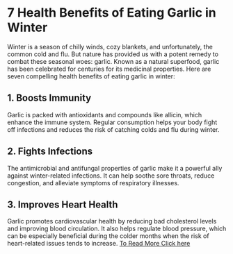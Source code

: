 # 7 Health Benefits of Eating Garlic in Winter

Winter is a season of chilly winds, cozy blankets, and unfortunately, the common cold and flu. But nature has provided us with a potent remedy to combat these seasonal woes: garlic. Known as a natural superfood, garlic has been celebrated for centuries for its medicinal properties. Here are seven compelling health benefits of eating garlic in winter:

## 1. Boosts Immunity

Garlic is packed with antioxidants and compounds like allicin, which enhance the immune system. Regular consumption helps your body fight off infections and reduces the risk of catching colds and flu during winter.

## 2. Fights Infections

The antimicrobial and antifungal properties of garlic make it a powerful ally against winter-related infections. It can help soothe sore throats, reduce congestion, and alleviate symptoms of respiratory illnesses.

## 3. Improves Heart Health

Garlic promotes cardiovascular health by reducing bad cholesterol levels and improving blood circulation. It also helps regulate blood pressure, which can be especially beneficial during the colder months when the risk of heart-related issues tends to increase.
[To Read More Click here](https://healthandfitness3453.blogspot.com/2025/01/health-benefits-of-eating-garlic-in-winter.html)
